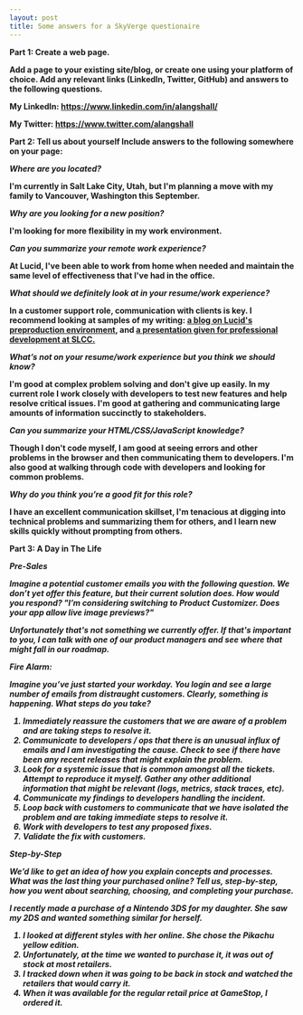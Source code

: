 ```yaml
---
layout: post
title: Some answers for a SkyVerge questionaire
---
```


<b>Part 1: Create a web page.

<b>Add a page to your existing site/blog, or create one using your platform of choice. Add any relevant links (LinkedIn, Twitter, GitHub) and answers to the following questions.


My LinkedIn: <a href="https://www.linkedin.com/in/alangshall/">https://www.linkedin.com/in/alangshall/</a>

My Twitter: <a href="https://www.twitter.com/alangshall">https://www.twitter.com/alangshall</a>


<b>Part 2: Tell us about yourself
Include answers to the following somewhere on your page:</b>

<i>Where are you located? </i>

I'm currently in Salt Lake City, Utah, but I'm planning a move with my family to Vancouver, Washington this September.

<i>Why are you looking for a new position?</i>

I'm looking for more flexibility in my work environment.

<i>Can you summarize your remote work experience?</i>

At Lucid, I've been able to work from home when needed and maintain the same level of effectiveness that I've had in the office.

<i>What should we definitely look at in your resume/work experience?</i>

In a customer support role, communication with clients is key. I recommend looking at samples of my writing: <a href=" https://www.lucidchart.com/techblog/2016/09/06/oh-the-things-preprod-can-do-catching-more-bugs-with-a-production-like-testing-environment/">a blog on Lucid's preproduction environment</a>, and <a href="https://www.academia.edu/2380214/Student_Centered_Learning_through_Canvas">a presentation given for professional development at SLCC. </a>

<i>What’s not on your resume/work experience but you think we should know?</i>

I'm good at complex problem solving and don't give up easily. In my current role I work closely with developers to test new features and help resolve critical issues. I'm good at gathering and communicating large amounts of information succinctly to stakeholders.

<i>Can you summarize your HTML/CSS/JavaScript knowledge?</i>

Though I don't code myself, I am good at seeing errors and other problems in the browser and then communicating them to developers. I'm also good at walking through code with developers and looking for common problems.

<i>Why do you think you’re a good fit for this role?</i>

I have an excellent communication skillset, I'm tenacious at digging into technical problems and summarizing them for others,
and I learn new skills quickly without prompting from others.

<b>Part 3: A Day in The Life

<i>Pre-Sales

<i>Imagine a potential customer emails you with the following question. We don’t yet offer this feature, but their current solution does. How would you respond? "I’m considering switching to Product Customizer. Does your app allow live image previews?"
</i>

Unfortunately that's not something we currently offer. If that's important to you, I can talk with one of our product managers
and see where that might fall in our roadmap.

<i>Fire Alarm:

<i>Imagine you’ve just started your workday. You login and see a large number of emails from distraught customers. Clearly, something is happening. What steps do you take?</i>

1. Immediately reassure the customers that we are aware of a problem and are taking steps to resolve it.
2. Communicate to developers / ops that there is an unusual influx of emails and I am investigating the cause. Check to see if there
have been any recent releases that might explain the problem.
3. Look for a systemic issue that is common amongst all the tickets. Attempt to reproduce it myself. Gather any other additional information that might be relevant (logs, metrics, stack traces, etc).
4. Communicate my findings to developers handling the incident.
5. Loop back with customers to communicate that we have isolated the problem and are taking immediate steps to resolve it.
6. Work with developers to test any proposed fixes.
7. Validate the fix with customers.

<i>Step-by-Step

<i>We’d like to get an idea of how you explain concepts and processes. What was the last thing your purchased online? Tell us, step-by-step, how you went about searching, choosing, and completing your purchase.</i>

I recently made a purchase of a Nintendo 3DS for my daughter. She saw my 2DS and wanted something similar for herself.
1. I looked at different styles with her online. She chose the Pikachu yellow edition.
2. Unfortunately, at the time we wanted to purchase it, it was out of stock at most retailers.
3. I tracked down when it was going to be back in stock and watched the retailers that would carry it.
4. When it was available for the regular retail price at GameStop, I ordered it.
